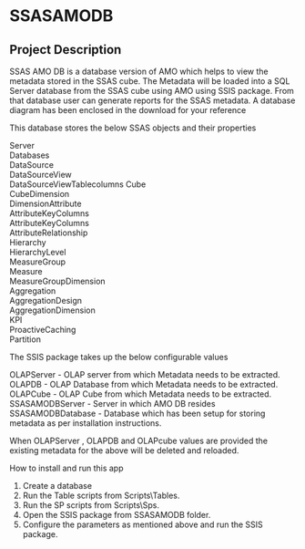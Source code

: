 # SSASAMODB  

## Project Description
SSAS AMO DB is a database version of AMO which helps to view the metadata stored in the SSAS cube. The Metadata will be loaded into a SQL Server database from the SSAS cube using AMO using SSIS package. From that database user can generate reports for the SSAS metadata. A database diagram has been enclosed in the download for your reference

This database stores the below SSAS objects and their properties

Server  
Databases  
DataSource  
DataSourceView  
DataSourceViewTablecolumns 
Cube  
CubeDimension  
DimensionAttribute  
AttributeKeyColumns  
AttributeKeyColumns  
AttributeRelationship  
Hierarchy  
HierarchyLevel  
MeasureGroup  
Measure   
MeasureGroupDimension  
Aggregation  
AggregationDesign  
AggregationDimension  
KPI  
ProactiveCaching  
Partition


The SSIS package takes up the below configurable values 

OLAPServer - OLAP server from which Metadata needs to be extracted.   
OLAPDB - OLAP Database from which Metadata needs to be extracted.   
OLAPCube - OLAP Cube from which Metadata needs to be extracted.   
SSASAMODBServer - Server in which AMO DB resides  
SSASAMODBDatabase - Database which has been setup for storing metadata as per installation instructions.  

When OLAPServer , OLAPDB and OLAPcube values are provided the existing metadata for the above will be deleted and reloaded.

How to install and run this app
1. Create a database   
2. Run the Table scripts from Scripts\Tables.  
3. Run the SP scripts from Scripts\Sps.  
4. Open the SSIS package from SSASAMODB folder.  
5. Configure the parameters as mentioned above and run the SSIS package.  
